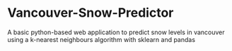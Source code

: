 # Vancouver-Snow-Predictor

A basic python-based web application to predict snow levels in vancouver using a k-nearest neighbours algorithm with sklearn and pandas
